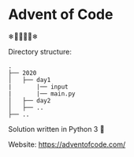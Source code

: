 # Advent of Code
❄🎄🎅🤶🎄❄

Directory structure:
```
.
├── 2020
│   ├── day1
|       |── input
|       |── main.py
│   ├── day2
│   ├── ..
├── ..
```

Solution written in Python 3 🐍

Website:
https://adventofcode.com/

